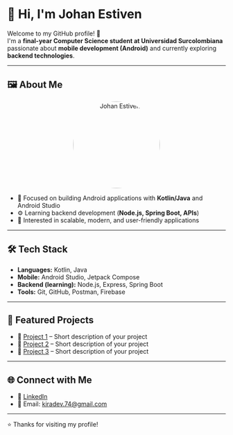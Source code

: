 # 👋 Hi, I'm Johan Estiven

Welcome to my GitHub profile! 🚀  
I'm a **final-year Computer Science student at Universidad Surcolombiana** passionate about **mobile development (Android)** and currently exploring **backend technologies**.  

---

## 🖼️ About Me
<p align="center">
  <img src="IMAGEN" alt="Johan Estiven" width="200" style="border-radius: 50%;" />
</p>

- 📱 Focused on building Android applications with **Kotlin/Java** and Android Studio  
- ⚙️ Learning backend development (**Node.js, Spring Boot, APIs**)  
- 🎯 Interested in scalable, modern, and user-friendly applications  

---

## 🛠️ Tech Stack
- **Languages:** Kotlin, Java  
- **Mobile:** Android Studio, Jetpack Compose  
- **Backend (learning):** Node.js, Express, Spring Boot  
- **Tools:** Git, GitHub, Postman, Firebase  

---

## 📌 Featured Projects
- 🚧 [Project 1](#) – Short description of your project  
- 🚧 [Project 2](#) – Short description of your project  
- 🚧 [Project 3](#) – Short description of your project  

---

## 🌐 Connect with Me
- 💼 [LinkedIn](https://www.linkedin.com/)  
- 📧 Email: kiradev.74@gmail.com

---
⭐️ Thanks for visiting my profile!
